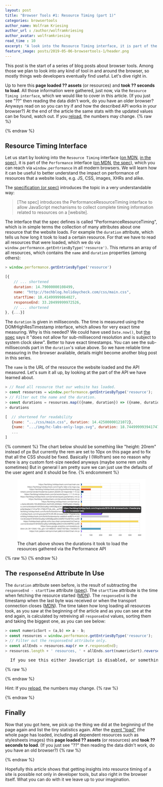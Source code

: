 ```yaml
---
layout: post
title: "Browser Tools #1: Resource Timing (part 1)"
categories: browsertools
author_name: Wolfram Kriesing
author_url : /author/wolframkriesing
author_avatar: wolframkriesing
read_time : 10
excerpt: "A look into the Resource Timing interface, it is part of the Performance interface, which you can reach via 'window.performance' in all modern browsers."
feature_image: posts/2019-05-06-browsertools-1/header.png
---
```


This post is the start of a series of blog posts about browser tools. Among those we plan to look into any kind of tool in and around the browser, so mostly things web developers eventually find useful. Let's dive right in.

Up to here this **page loaded <span id="num-assets-loaded-1">??</span> assets** (or resources) and **took <span id="time-taken-loading-1">??</span> seconds to load**. All those information were gathered, just now, via the `Resource Timing interface`, which we would like to cover in this article. <span id="loading-failed-hint-1">(If you just see "??" then reading the data didn't work, do you have an older browser? Anyways read on so you can try if and how the described API works in your browser?)</span> At the end of the article the same stats with the updated values can be found, watch out.
If you <a href="{{ page.url }}">reload</a>, the numbers may change.
{% raw %}
<script type="text/javascript">
const __updateInlineStats__ = (index) => {
  const numericSort = (a,b) => a - b;
  try {
    const r = window.performance.getEntriesByType('resource');
    document.querySelector(`#num-assets-loaded-${index}`).textContent = r.length;
    document.querySelector(`#time-taken-loading-${index}`).textContent = (r.map(r => r.responseEnd).sort(numericSort).reverse()[0] / 1000).toFixed(2);
    document.querySelector(`#loading-failed-hint-${index}`).remove();
  } catch (e) { /* swallow errors */ }
}
__updateInlineStats__(1);
</script>
{% endraw %}

## Resource Timing Interface

Let us start by looking into the `Resource Timing` interface  ([on MDN][2], [in the spec][4]), it is part of the `Performance` interface ([on MDN][1], [the spec][5]), which you can reach via `window.performance` in all modern browsers. We will learn how it can be useful to better understand the impact on performance of resources that a website loads, e.g. JS, CSS, images, XHRs and alike.

The [specification (or spec)][3] introduces the topic in a very understandable way: 

> [The spec] introduces the PerformanceResourceTiming interface to allow JavaScript mechanisms to collect complete timing information related to resources on a [website].

The interface that the spec defines is called "PerformanceResourceTiming", which is in simple terms the collection of many attributes about one resource that the website loads. For example the `duration` attribute, which tells us how long it took to load a certain resource. For that we have to read all resources that were loaded, which we do via `window.performance.getEntriesByType('resource')`. This returns an array of all resources, which contains the `name` and `duration` properties (among others):

```js
> window.performance.getEntriesByType('resource')
```

```js
[{
    // ... shortened
    duration: 14.79000000108499,
    name: "http://techblog.holidaycheck.com/css/main.css",
    startTime: 18.41499999864027,
    responseEnd: 33.20499999972526,
    // ... shortened
}, {...}]
```

The `duration` is given in milliseconds. The time is measured using the DOMHighResTimestamp interface, which allows for very exact time measuring. Why is this needed? We could have used `Date.now()`, but [the spec][7] says it "does not allow for sub-millisecond resolution and is subject to system clock skew". Better to have exact timestamps. You can see the sub-milliseconds part in the `duration`'s value above. So we have reliable time measuring in the browser available, details might become another blog post in this series.

The `name` is the URL of the resource the website loaded and the API measured.
Let's sum it all up, by looking at the part of the API we have learned about.

```js
> // Read all resource that our website has loaded.
> const resources = window.performance.getEntriesByType('resource');
> // Filter out the name and the duration. 
> const durations = resources.map(({name, duration}) => ({name, duration}));
> durations
```

```js
[  // shortened for readability
   {name: ".../css/main.css", duration: 14.42500000121072},
   {name: ".../img/hc-labs-only-logo.svg", duration: 18.744999993941747},
   ...
]
```

{% comment %} 
  The chart below should be something like "height: 20rem" instead of px
  But currently the rem are set to 10px on this page and to fix that all the CSS should be fixed.
  Basically I (Wolfram) see no reason why there is any custom font-size needed anyways (maybe some rem units sometimes)
  But in general I am pretty sure we can just use the defaults of the user agent and it should be fine. 
{% endcomment %}
<figure>
  <hc-chart id="duration-chart" style="height: 350px;">
    <img src="/img/posts/2019-05-06-browsertools-1/fallback-chart-1.png">
  </hc-chart>
  <figurecaption>The chart above shows the durations it took to load the resources gathered via the Performance API</figurecaption>
</figure>
{% raw %}
<script type="text/javascript">
  (() => {
    const onLoaded = () => {
      window.customElements.whenDefined('hc-chart').then(() => {
        const chart = document.querySelector('#duration-chart');
        const resources = window.performance.getEntriesByType('resource');
        const durations = resources.map(({name, duration}) => ({label: name, value: duration}));
        chart.updateChartData(durations);
      });
    };
    const scriptTag = document.createElement('script');
    scriptTag.onload = onLoaded;
    scriptTag.setAttribute('type', 'text/javascript');
    scriptTag.setAttribute('src', 'https://holidaycheck.github.io/hc-live-chart-component/HcChart.js')
    document.head.insertBefore(scriptTag, document.head.childNodes[0]);
  })();
</script>
{% endraw %}


## The `responseEnd` Attribute In Use

The `duration` attribute seen before, is the result of subtracting the `responseEnd - startTime` attribute ([spec][8]). The `startTime` attribute is the time when fetching the resource started ([MDN][9]). The `responseEnd` is the timestamp when the last byte was received or when the transport connection closes ([MDN][10]). The time taken how long loading all resources took, as you saw at the beginning of the article and as you can see at the end again, is calculated by retreiving all `responseEnd` values, sorting them and taking the biggest one, as you can see below:

```js
> const numericSort = (a,b) => a - b;
> const resources = window.performance.getEntriesByType('resource');
> // Filter out the responseEnd attribute only.
> const allEnds = resources.map(r => r.responseEnd);
> resources.length + ' resources, ' + allEnds.sort(numericSort).reverse()[0], ' ms'
```
<pre id="inline-stats-result" class="highlight">
  If you see this either JavaScript is disabled, or something went wrong :(.
</pre>
{% raw %}
<script type="text/javascript">
  (() => {
    const numericSort = (a,b) => a - b;
    const resources = window.performance.getEntriesByType('resource');
    const resourcesStr = resources.length + ' resources, ';
    const timeStr = resources.map(r => r.responseEnd).sort(numericSort).reverse()[0] + ' ms';
    document.querySelector('#inline-stats-result').innerHTML = resourcesStr + timeStr;
  })()
</script>
{% endraw %}

Hint: If you <a id="reload-link-2" href="{{ page.url }}?force-reload=0#the-responseend-attribute-in-use">reload</a>, the numbers may change.
{% raw %}
<script type="text/javascript">
  (() => {
    const anchor = document.querySelector('#reload-link-2');
    const href = anchor.getAttribute('href');
    const counter = +(new URL(location).searchParams.get('force-reload'));
    anchor.setAttribute('href', href.replace(/force-reload=\d+/, 'force-reload=' + (counter+1)));
  })()
</script>
{% endraw %}

## Finally

Now that you got here, we pick up the thing we did at the beginning of the page again and list the tiny statistics again. After the [event "load"][6] (the whole page has loaded, including all dependent resources such as stylesheets images) this **page loaded <span id="num-assets-loaded-2">??</span> assets** (or resources) and **took <span id="time-taken-loading-2">??</span> seconds to load**. <span id="loading-failed-hint-2">(If you just see "??" then reading the data didn't work, do you have an old browser?)</span>
{% raw %}
<script type="text/javascript">
window.addEventListener('load',() => __updateInlineStats__(2));
</script>
{% endraw %}

Hopefully this article shows that getting insights into resource timing of a site is possible not
only in developer tools, but also right in the browser itself. What you can do with it we leave up
to your imagination.

[1]: https://developer.mozilla.org/en-US/docs/Web/API/Performance
[2]: https://developer.mozilla.org/en-US/docs/Web/API/Resource_Timing_API
[3]: https://www.w3.org/TR/2019/WD-resource-timing-2-20190424/
[4]: https://www.w3.org/TR/2017/CR-resource-timing-1-20170330/
[5]: https://www.w3.org/TR/performance-timeline-2/
[6]: https://developer.mozilla.org/en-US/docs/Web/API/Window/load_event
[7]: https://www.w3.org/TR/hr-time-2/
[8]: https://www.w3.org/TR/2017/CR-resource-timing-1-20170330/#performanceresourcetiming
[9]: https://developer.mozilla.org/en-US/docs/Web/API/PerformanceEntry/startTime
[10]: https://developer.mozilla.org/en-US/docs/Web/API/PerformanceResourceTiming/responseEnd
